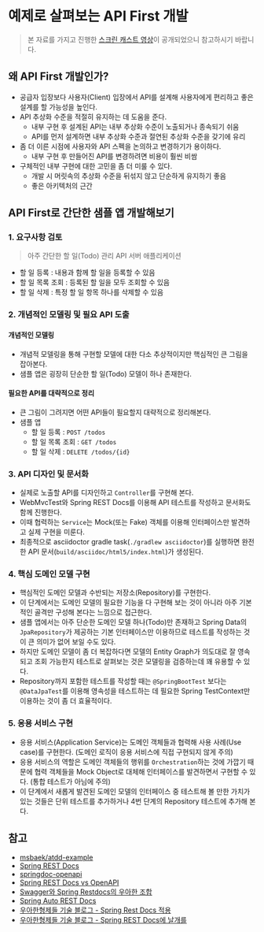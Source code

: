 # 예제로 살펴보는 API First 개발

> 본 자료를 가지고 진행한 [스크린 캐스트 영상](https://youtu.be/1sTYV1hbzVU)이 공개되었으니 참고하시기 바랍니다.

## 왜 API First 개발인가?

- 공급자 입장보다 사용자(Client) 입장에서 API를 설계해 사용자에게 편리하고 좋은 설계를 할 가능성을 높인다.
- API 추상화 수준을 적절히 유지하는 데 도움을 준다.
  - 내부 구현 후 설계된 API는 내부 추상화 수준이 노출되거나 종속되기 쉬움
  - API를 먼저 설계하면 내부 추상화 수준과 절연된 추상화 수준을 갖기에 유리
- 좀 더 이른 시점에 사용자와 API 스펙을 논의하고 변경하기가 용이하다.
  - 내부 구현 후 만들어진 API를 변경하려면 비용이 훨씬 비쌈
- 구체적인 내부 구현에 대한 고민을 좀 더 미룰 수 있다.
  - 개발 시 머릿속의 추상화 수준을 뒤섞지 않고 단순하게 유지하기 좋음
  - 좋은 아키텍처의 근간

## API First로 간단한 샘플 앱 개발해보기

### 1. 요구사항 검토

> 아주 간단한 할 일(Todo) 관리 API 서버 애플리케이션

- 할 일 등록 : 내용과 함께 할 일을 등록할 수 있음
- 할 일 목록 조회 : 등록된 할 일을 모두 조회할 수 있음
- 할 일 삭제 : 특정 할 일 항목 하나를 삭제할 수 있음

### 2. 개념적인 모델링 및 필요 API 도출

#### 개념적인 모델링

- 개념적 모델링을 통해 구현할 모델에 대한 다소 추상적이지만 핵심적인 큰 그림을 잡아본다.
- 샘플 앱은 굉장히 단순한 할 일(Todo) 모델이 하나 존재한다.

#### 필요한 API를 대략적으로 정리

- 큰 그림이 그려지면 어떤 API들이 필요할지 대략적으로 정리해본다.
- 샘플 앱
  - 할 일 등록 : `POST /todos`
  - 할 일 목록 조회 : `GET /todos`
  - 할 일 삭제 : `DELETE /todos/{id}`

### 3. API 디자인 및 문서화

- 실제로 노출할 API를 디자인하고 `Controller`를 구현해 본다.
- WebMvcTest와 Spring REST Docs를 이용해 API 테스트를 작성하고 문서화도 함께 진행한다.
- 이때 협력하는 `Service`는 Mock(또는 Fake) 객체를 이용해 인터페이스만 발견하고 실제 구현을 미룬다.
- 최종적으로 asciidoctor gradle task(`./gradlew asciidoctor`)를 실행하면 완전한 API 문서(`build/asciidoc/html5/index.html`)가 생성된다.

### 4. 핵심 도메인 모델 구현

- 핵심적인 도메인 모델과 수반되는 저장소(Repository)를 구현한다.
- 이 단계에서는 도메인 모델의 필요한 기능을 다 구현해 보는 것이 아니라 아주 기본적인 골격만 구성해 본다는 느낌으로 접근한다.
- 샘플 앱에서는 아주 단순한 도메인 모델 하나(Todo)만 존재하고 Spring Data의 `JpaRepository`가 제공하는 기본 인터페이스만 이용하므로 테스트를 작성하는 것이 큰 의미가 없어 보일 수도 있다.
- 하지만 도메인 모델이 좀 더 복잡하다면 모델의 Entity Graph가 의도대로 잘 영속되고 조회 가능한지 테스트로 살펴보는 것은 모델링을 검증하는데 꽤 유용할 수 있다.
- Repository까지 포함한 테스트를 작성할 때는 `@SpringBootTest` 보다는 `@DataJpaTest`를 이용해 영속성을 테스트하는 데 필요한 Spring TestContext만 이용하는 것이 좀 더 효율적이다.

### 5. 응용 서비스 구현 

- 응용 서비스(Application Service)는 도메인 객체들과 협력해 사용 사례(Use case)를 구현한다. (도메인 로직이 응용 서비스에 직접 구현되지 않게 주의)
- 응용 서비스의 역할은 도메인 객체들의 행위를 `Orchestration`하는 것에 가깝기 때문에 협력 객체들을 Mock Object로 대체해 인터페이스를 발견하면서 구현할 수 있다. (통합 테스트가 아님에 주의)
- 이 단계에서 새롭게 발견된 도메인 모델의 인터페이스 중 테스트해 볼 만한 가치가 있는 것들은 단위 테스트를 추가하거나 4번 단계의 Repository 테스트에 추가해 본다.

## 참고

- [msbaek/atdd-example](https://github.com/msbaek/atdd-example)
- [Spring REST Docs](https://spring.io/projects/spring-restdocs)
- [springdoc-openapi](https://springdoc.org)
- [Spring REST Docs vs OpenAPI](https://www.baeldung.com/spring-rest-docs-vs-openapi)
- [Swagger와 Spring Restdocs의 우아한 조합](https://taetaetae.github.io/posts/a-combination-of-swagger-and-spring-restdocs/)
- [Spring Auto REST Docs](https://github.com/ScaCap/spring-auto-restdocs)
- [우아한형제들 기술 블로그 - Spring Rest Docs 적용](https://techblog.woowahan.com/2597/)
- [우아한형제들 기술 블로그 - Spring REST Docs에 날개를](https://techblog.woowahan.com/2678/)

